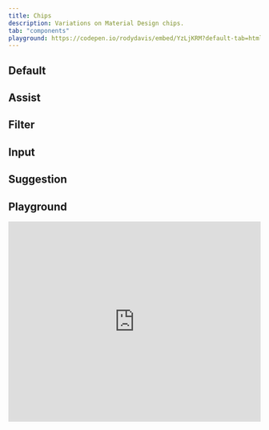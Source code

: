 ```yaml
---
title: Chips
description: Variations on Material Design chips.
tab: "components"
playground: https://codepen.io/rodydavis/embed/YzLjKRM?default-tab=html%2Cresult&editable=true
---
```


## Default

<code-preview group="default"></code-preview>

## Assist

<code-preview group="assist"></code-preview>

## Filter

<code-preview group="filter"></code-preview>

## Input

<code-preview group="input"></code-preview>

## Suggestion

<code-preview group="suggestion"></code-preview>

## Playground

<iframe height="400" style="width: 100%;" scrolling="no" title="Chips" src="https://codepen.io/rodydavis/embed/YzLjKRM?default-tab=html%2Cresult&editable=true" frameborder="no" loading="lazy" allowtransparency="true" allowfullscreen="true">
  See the Pen <a href="https://codepen.io/rodydavis/pen/YzLjKRM">
  Chips</a> by Rody Davis (<a href="https://codepen.io/rodydavis">@rodydavis</a>)
  on <a href="https://codepen.io">CodePen</a>.
</iframe>
